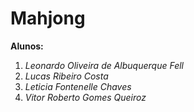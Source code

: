 # Mahjong
**Alunos:**
1. *Leonardo Oliveira de Albuquerque Fell*
2. *Lucas Ribeiro Costa*
3. *Leticia Fontenelle Chaves*
4. *Vitor Roberto Gomes Queiroz*
